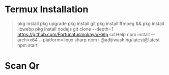 # Termux Installation
> pkg install
> pkg upgrade
> pkg install git
> pkg install ffmpeg && pkg install libwebp
> pkg install nodejs
> git clone --depth=1 https://github.com/Fortunatusmokaya/Help
> cd Help
> npm install --arch=x64 --platform=linux sharp
> npm i @adijiwashing/latest@latest
> npm start

# Scan Qr
